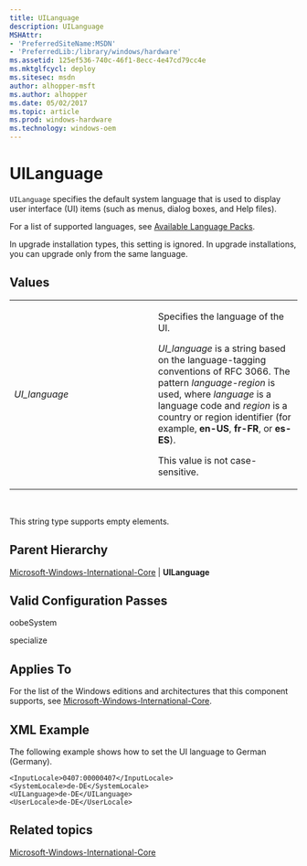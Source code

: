 ```yaml
---
title: UILanguage
description: UILanguage
MSHAttr:
- 'PreferredSiteName:MSDN'
- 'PreferredLib:/library/windows/hardware'
ms.assetid: 125ef536-740c-46f1-8ecc-4e47cd79cc4e
ms.mktglfcycl: deploy
ms.sitesec: msdn
author: alhopper-msft
ms.author: alhopper
ms.date: 05/02/2017
ms.topic: article
ms.prod: windows-hardware
ms.technology: windows-oem
---
```


# UILanguage


`UILanguage` specifies the default system language that is used to display user interface (UI) items (such as menus, dialog boxes, and Help files).

For a list of supported languages, see [Available Language Packs](http://go.microsoft.com/fwlink/p/?linkid=200318).

In upgrade installation types, this setting is ignored. In upgrade installations, you can upgrade only from the same language.

## Values


<table>
<colgroup>
<col width="50%" />
<col width="50%" />
</colgroup>
<tbody>
<tr class="odd">
<td><p><em>UI_language</em></p></td>
<td><p>Specifies the language of the UI.</p>
<p><em>UI_language</em> is a string based on the language-tagging conventions of RFC 3066. The pattern <em>language</em>-<em>region</em> is used, where <em>language</em> is a language code and <em>region</em> is a country or region identifier (for example, <strong>en-US</strong>, <strong>fr-FR</strong>, or <strong>es-ES</strong>).</p>
<p>This value is not case-sensitive.</p></td>
</tr>
</tbody>
</table>

 

This string type supports empty elements.

## Parent Hierarchy


[Microsoft-Windows-International-Core](microsoft-windows-international-core.md) | **UILanguage**

## Valid Configuration Passes


oobeSystem

specialize

## Applies To


For the list of the Windows editions and architectures that this component supports, see [Microsoft-Windows-International-Core](microsoft-windows-international-core.md).

## XML Example


The following example shows how to set the UI language to German (Germany).

```
<InputLocale>0407:00000407</InputLocale>
<SystemLocale>de-DE</SystemLocale>
<UILanguage>de-DE</UILanguage>
<UserLocale>de-DE</UserLocale>
```

## Related topics


[Microsoft-Windows-International-Core](microsoft-windows-international-core.md)

 

 







